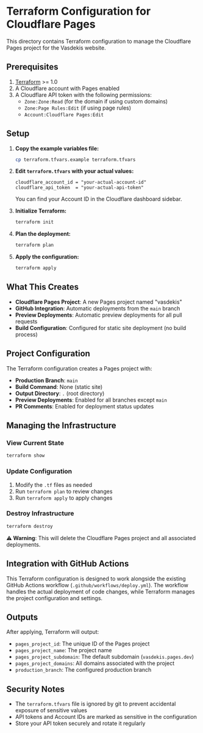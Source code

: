 # Terraform Configuration for Cloudflare Pages

This directory contains Terraform configuration to manage the Cloudflare Pages project for the Vasdekis website.

## Prerequisites

1. [Terraform](https://www.terraform.io/downloads.html) >= 1.0
2. A Cloudflare account with Pages enabled
3. A Cloudflare API token with the following permissions:
   - `Zone:Zone:Read` (for the domain if using custom domains)
   - `Zone:Page Rules:Edit` (if using page rules)
   - `Account:Cloudflare Pages:Edit`

## Setup

1. **Copy the example variables file:**
   ```bash
   cp terraform.tfvars.example terraform.tfvars
   ```

2. **Edit `terraform.tfvars` with your actual values:**
   ```hcl
   cloudflare_account_id = "your-actual-account-id"
   cloudflare_api_token  = "your-actual-api-token"
   ```

   You can find your Account ID in the Cloudflare dashboard sidebar.

3. **Initialize Terraform:**
   ```bash
   terraform init
   ```

4. **Plan the deployment:**
   ```bash
   terraform plan
   ```

5. **Apply the configuration:**
   ```bash
   terraform apply
   ```

## What This Creates

- **Cloudflare Pages Project**: A new Pages project named "vasdekis"
- **GitHub Integration**: Automatic deployments from the `main` branch
- **Preview Deployments**: Automatic preview deployments for all pull requests
- **Build Configuration**: Configured for static site deployment (no build process)

## Project Configuration

The Terraform configuration creates a Pages project with:

- **Production Branch**: `main`
- **Build Command**: None (static site)
- **Output Directory**: `.` (root directory)
- **Preview Deployments**: Enabled for all branches except `main`
- **PR Comments**: Enabled for deployment status updates

## Managing the Infrastructure

### View Current State
```bash
terraform show
```

### Update Configuration
1. Modify the `.tf` files as needed
2. Run `terraform plan` to review changes
3. Run `terraform apply` to apply changes

### Destroy Infrastructure
```bash
terraform destroy
```
**⚠️ Warning**: This will delete the Cloudflare Pages project and all associated deployments.

## Integration with GitHub Actions

This Terraform configuration is designed to work alongside the existing GitHub Actions workflow (`.github/workflows/deploy.yml`). The workflow handles the actual deployment of code changes, while Terraform manages the project configuration and settings.

## Outputs

After applying, Terraform will output:
- `pages_project_id`: The unique ID of the Pages project
- `pages_project_name`: The project name
- `pages_project_subdomain`: The default subdomain (`vasdekis.pages.dev`)
- `pages_project_domains`: All domains associated with the project
- `production_branch`: The configured production branch

## Security Notes

- The `terraform.tfvars` file is ignored by git to prevent accidental exposure of sensitive values
- API tokens and Account IDs are marked as sensitive in the configuration
- Store your API token securely and rotate it regularly